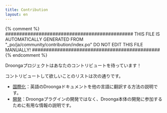 ```yaml
---
title: Contribution
layout: en
---
```


{% comment %}
##############################################
  THIS FILE IS AUTOMATICALLY GENERATED FROM
  "_po/ja/community/contribution/index.po"
  DO NOT EDIT THIS FILE MANUALLY!
##############################################
{% endcomment %}


Droongaプロジェクトはあなたのコントリビュートを待っています！

コントリビュートして欲しいことのリストは次の通りです。

 * [国際化](i18n/)：英語のDroongaドキュメントを他の言語に翻訳する方法の説明です。
 * [開発](development/)：Droongaプラグインの開発ではなく、Droonga本体の開発に参加するために有用な情報の説明です。
